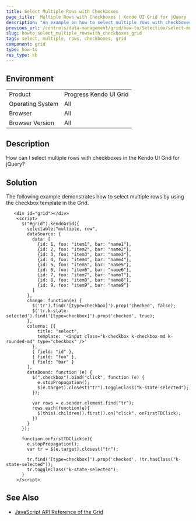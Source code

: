 ```yaml
---
title: Select Multiple Rows with Checkboxes
page_title:  Multiple Rows with Checkboxes | Kendo UI Grid for jQuery
description: "An example on how to select multiple rows with checkboxes in the Kendo UI Grid for jQuery."
previous_url: /controls/data-management/grid/how-to/Selection/select-multiple-rows-with-checkboxes
slug: howto_select_multiple_rowswith_checkboxes_grid
tags: select, multiple, rows, checkboxes, grid
component: grid
type: how-to
res_type: kb
---
```


## Environment

<table>
 <tr>
  <td>Product</td>
  <td>Progress Kendo UI Grid</td>
 </tr>
 <tr>
  <td>Operating System</td>
  <td>All</td>
 </tr>
 <tr>
  <td>Browser</td>
  <td>All</td>
 </tr>
 <tr>
  <td>Browser Version</td>
  <td>All</td>
 </tr>
</table>

## Description

How can I select multiple rows with checkboxes in the Kendo UI Grid for jQuery?

## Solution

The following example demonstrates how to select multiple rows by using the checkbox template in the Grid.

```dojo
   <div id="grid"></div>
    <script>
      $("#grid").kendoGrid({
        selectable:"multiple, row",
        dataSource: {
          data: [
            {id: 1, foo: "item1", bar: "name1"},
            {id: 2, foo: "item2", bar: "name2"},
            {id: 3, foo: "item3", bar: "name3"},
            {id: 4, foo: "item4", bar: "name4"},
            {id: 5, foo: "item5", bar: "name5"},
            {id: 6, foo: "item6", bar: "name6"},
            {id: 7, foo: "item7", bar: "name7"},
            {id: 8, foo: "item8", bar: "name8"},
            {id: 9, foo: "item9", bar: "name9"}
          ]
        },
        change: function(e) {
          $('tr').find('[type=checkbox]').prop('checked', false);
          $('tr.k-state-selected').find('[type=checkbox]').prop('checked', true);
        },
        columns: [{
            title: "select",
            template: '<input class="k-checkbox k-checkbox-md k-rounded-md" type="checkbox" />'
          },
          { field: "id" },
          { field: "foo" },
          { field: "bar" }
        ],
        dataBound: function (e) {
          $(".checkbox").bind("click", function (e) {
            e.stopPropagation();
            $(e.target).closest("tr").toggleClass("k-state-selected");
          });

          var rows = e.sender.element.find("tr");
          rows.each(function(e){
            $(this).children().first().on("click", onFirstTDClick);
          })
        }
      });

      function onFirstTDClick(e){
        e.stopPropagation();
        var tr = $(e.target).closest("tr");

        tr.find('[type=checkbox]').prop('checked', !tr.hasClass("k-state-selected"));
        tr.toggleClass("k-state-selected");
      }
    </script>
```

## See Also

* [JavaScript API Reference of the Grid](/api/javascript/ui/grid)
